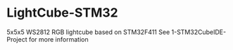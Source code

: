 # LightCube-STM32
 5x5x5 WS2812 RGB lightcube based on STM32F411
 See 1-STM32CubeIDE-Project for more information
